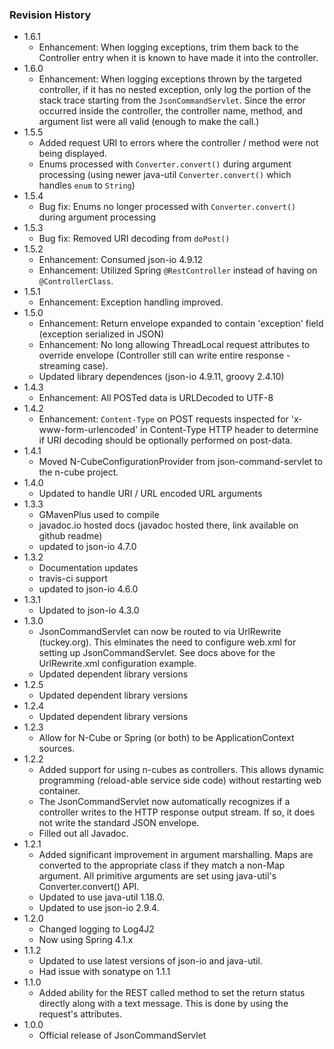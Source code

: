 ### Revision History
* 1.6.1
  * Enhancement: When logging exceptions, trim them back to the Controller entry when it is known to have made it into the controller. 
* 1.6.0
  * Enhancement: When logging exceptions thrown by the targeted controller, if it has no nested exception, only log the portion of the stack trace starting from the `JsonCommandServlet`.  Since the error occurred inside the controller, the controller name, method, and argument list were all valid (enough to make the call.)
* 1.5.5
  * Added request URI to errors where the controller / method were not being displayed.
  * Enums processed with `Converter.convert()` during argument processing (using newer java-util `Converter.convert()` which handles `enum` to `String`)  
* 1.5.4
  * Bug fix: Enums no longer processed with `Converter.convert()` during argument processing
* 1.5.3
  * Bug fix: Removed URI decoding from `doPost()`
* 1.5.2
  * Enhancement: Consumed json-io 4.9.12
  * Enhancement: Utilized Spring `@RestController` instead of having on `@ControllerClass`.
* 1.5.1
  * Enhancement: Exception handling improved. 
* 1.5.0
  * Enhancement: Return envelope expanded to contain 'exception' field (exception serialized in JSON)
  * Enhancement: No long allowing ThreadLocal request attributes to override envelope (Controller still can write entire response - streaming case).
  * Updated library dependences (json-io 4.9.11, groovy 2.4.10)
* 1.4.3
  * Enhancement: All POSTed data is URLDecoded to UTF-8 
* 1.4.2
  * Enhancement: `Content-Type` on POST requests inspected for 'x-www-form-urlencoded' in Content-Type HTTP header to determine if URI decoding should be optionally performed on post-data. 
* 1.4.1
  * Moved N-CubeConfigurationProvider from json-command-servlet to the n-cube project.
* 1.4.0
  * Updated to handle URI / URL encoded URL arguments
* 1.3.3
  * GMavenPlus used to compile
  * javadoc.io hosted docs (javadoc hosted there, link available on github readme)
  * updated to json-io 4.7.0
* 1.3.2
  * Documentation updates
  * travis-ci support
  * updated to json-io 4.6.0
* 1.3.1
  * Updated to json-io 4.3.0
* 1.3.0
  * JsonCommandServlet can now be routed to via UrlRewrite (tuckey.org).  This elminates the need to configure web.xml for setting up JsonCommandServlet.  See docs above for the UrlRewrite.xml configuration example.
  * Updated dependent library versions
* 1.2.5
  * Updated dependent library versions
* 1.2.4
  * Updated dependent library versions
* 1.2.3
  * Allow for N-Cube or Spring (or both) to be ApplicationContext sources.
* 1.2.2
  * Added support for using n-cubes as controllers.  This allows dynamic programming (reload-able service side code) without restarting web container.
  * The JsonCommandServlet now automatically recognizes if a controller writes to the HTTP response output stream.  If so, it does not write the standard JSON envelope.
  * Filled out all Javadoc.
* 1.2.1
  * Added significant improvement in argument marshalling.  Maps are converted to the appropriate class if they match a non-Map argument.  All primitive arguments are set using java-util's Converter.convert() API.
  * Updated to use java-util 1.18.0.
  * Updated to use json-io 2.9.4.
* 1.2.0
  * Changed logging to Log4J2
  * Now using Spring 4.1.x
* 1.1.2
  * Updated to use latest versions of json-io and java-util.
  * Had issue with sonatype on 1.1.1
* 1.1.0
  * Added ability for the REST called method to set the return status directly along with a text message.  This is done by using the request's attributes.
* 1.0.0
  * Official release of JsonCommandServlet
